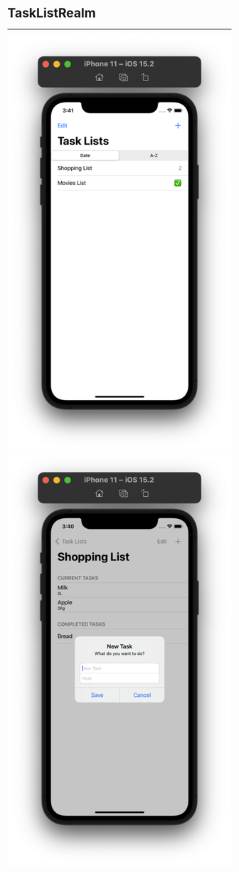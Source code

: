 # TaskListRealm
___

![screen1](Images/Снимок%20экрана%202022-01-13%20в%2015.41.29.png)
![screen2](Images/Снимок%20экрана%202022-01-13%20в%2015.40.53.png)
